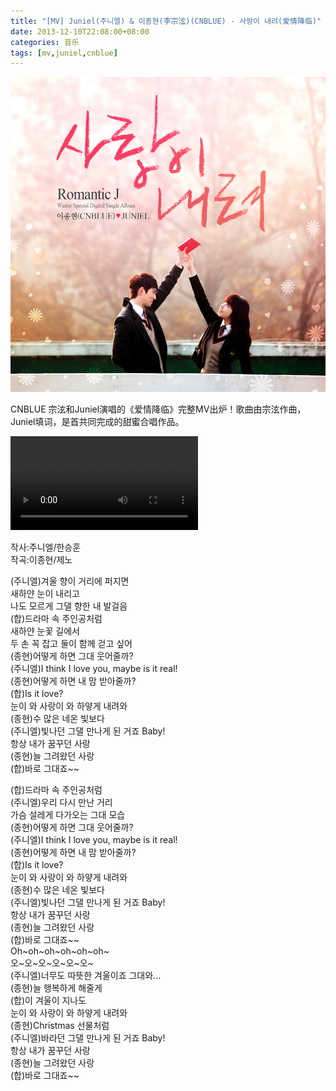 ```yaml
---
title: "[MV] Juniel(주니엘) & 이종현(李宗泫)(CNBLUE) - 사랑이 내려(爱情降临)"
date: 2013-12-10T22:08:00+08:00
categories: 音乐
tags: [mv,juniel,cnblue]
---
```


![](/uploads/2013/12/cnblue-juniel-romantic-j-20131209.jpg)

CNBLUE 宗泫和Juniel演唱的《爱情降临》完整MV出炉！歌曲由宗泫作曲，Juniel填词，是首共同完成的甜蜜合唱作品。<!--more-->

<video controls="" src="//cloud.video.taobao.com/play/u/1748679248/p/2/e/6/t/1/16367488.mp4">您的浏览器不支持 HTML5 video 标签。</video>

작사:주니엘/한승훈  
작곡:이종현/제노  

(주니엘)겨울 향이 거리에 퍼지면  
새하얀 눈이 내리고  
나도 모르게 그댈 향한 내 발걸음  
(합)드라마 속 주인공처럼  
새하얀 눈꽃 길에서  
두 손 꼭 잡고 둘이 함께 걷고 싶어  
(종현)어떻게 하면 그대 웃어줄까?  
(주니엘)I think I love you, maybe is it real!  
(종현)어떻게 하면 내 맘 받아줄까?  
(합)Is it love?  
눈이 와 사랑이 와 하얗게 내려와  
(종현)수 많은 네온 빛보다  
(주니엘)빛나던 그댈 만나게 된 거죠 Baby!  
항상 내가 꿈꾸던 사랑  
(종현)늘 그려왔던 사랑  
(합)바로 그대죠~~

(합)드라마 속 주인공처럼  
(주니엘)우리 다시 만난 거리  
가슴 설레게 다가오는 그대 모습  
(종현)어떻게 하면 그대 웃어줄까?  
(주니엘)I think I love you, maybe is it real!  
(종현)어떻게 하면 내 맘 받아줄까?  
(합)Is it love?  
눈이 와 사랑이 와 하얗게 내려와  
(종현)수 많은 네온 빛보다  
(주니엘)빛나던 그댈 만나게 된 거죠 Baby!  
항상 내가 꿈꾸던 사랑  
(종현)늘 그려왔던 사랑  
(합)바로 그대죠~~  
Oh~oh~oh~oh~oh~oh~  
오~오~오~오~오~오~  
(주니엘)너무도 따뜻한 겨울이죠 그대와...  
(종현)늘 행복하게 해줄게  
(합)이 겨울이 지나도  
눈이 와 사랑이 와 하얗게 내려와  
(종현)Christmas 선물처럼  
(주니엘)바라던 그댈 만나게 된 거죠 Baby!  
항상 내가 꿈꾸던 사랑  
(종현)늘 그려왔던 사랑  
(합)바로 그대죠~~
